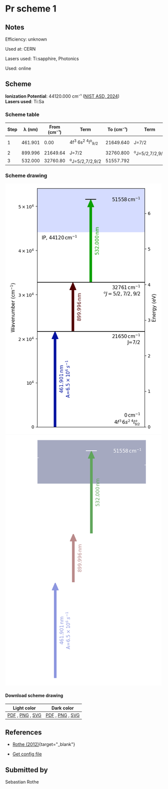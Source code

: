 # Pr scheme 1

## Notes

Efficiency: unknown

Used at: CERN

Lasers used: Ti:sapphire, Photonics

Used: online





## Scheme

**Ionization Potential**: 44120.000 cm⁻¹ ([NIST ASD, 2024](https://www.nist.gov/pml/atomic-spectra-database))  
**Lasers used**: Ti:Sa

### Scheme table

| Step | λ (nm)  | From (cm⁻¹) |                                 Term                                  | To (cm⁻¹) |           Term            |    Strength (s⁻¹)    |
| ---- | ------- | ----------- | --------------------------------------------------------------------- | --------- | ------------------------- | -------------------- |
| 1    | 461.901 | 0.00        | 4f<sup>3</sup> 6s<sup>2</sup> <sup>4</sup>I<sup>o</sup><sub>9/2</sub> | 21649.640 | J=7/2                     | 6.5 × 10<sup>6</sup> |
| 2    | 899.996 | 21649.64    | J=7/2                                                                 | 32760.800 | <sup>o</sup>J=5/2,7/2,9/2 |                      |
| 3    | 532.000 | 32760.80    | <sup>o</sup>J=5/2,7/2,9/2                                             | 51557.792 |                           |                      |


### Scheme drawing

![pr scheme, light mode](pr-001/pr-001-light.png#only-light)
![pr scheme, dark mode](pr-001/pr-001-dark-web.png#only-dark)

#### Download scheme drawing

|                                            Light color                                            |                                           Dark color                                           |
| ------------------------------------------------------------------------------------------------- | ---------------------------------------------------------------------------------------------- |
| [PDF](pr-001/pr-001-light.pdf) , [PNG](pr-001/pr-001-light.png) , [SVG](pr-001/pr-001-light.svg)  | [PDF](pr-001/pr-001-dark.pdf) , [PNG](pr-001/pr-001-dark.png) , [SVG](pr-001/pr-001-dark.svg)  |


## References

  - [Rothe (2012)](https://doi.org/10.17181/CERN.0HNZ.7Z6X){target="_blank"}

  - [Get config file](https://github.com/RIMS-Code/rims-code.github.io/blob/main/db/pr-001.json)



## Submitted by

Sebastian Rothe

